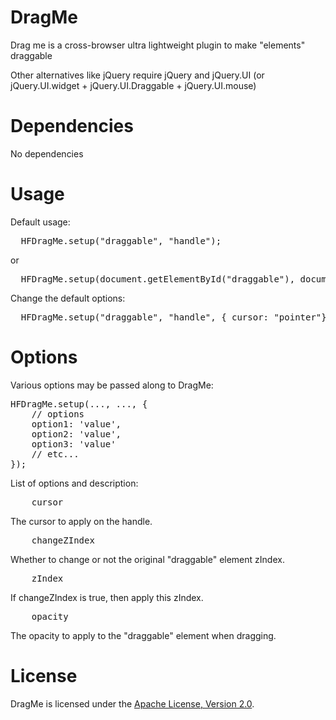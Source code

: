 DragMe
======

Drag me is a cross-browser ultra lightweight plugin to make "elements" draggable

Other alternatives like jQuery require jQuery and jQuery.UI (or jQuery.UI.widget + jQuery.UI.Draggable + jQuery.UI.mouse)

Dependencies
========

No dependencies

Usage
========

Default usage:

<pre>
  HFDragMe.setup("draggable", "handle");
</pre>

or 

<pre>
  HFDragMe.setup(document.getElementById("draggable"), document.getElementById("handle"));
</pre>


Change the default options:

<pre>
  HFDragMe.setup("draggable", "handle", { cursor: "pointer"});
</pre>

Options
=======

Various options may be passed along to DragMe:

<pre>
HFDragMe.setup(..., ..., {
    // options
    option1: 'value',
    option2: 'value',
    option3: 'value'
    // etc...
});
</pre>

List of options and description:

<pre>
    cursor
</pre>
The cursor to apply on the handle.

<pre>
    changeZIndex
</pre>
Whether to change or not the original "draggable" element zIndex.

<pre>
    zIndex
</pre>
If changeZIndex is true, then apply this zIndex.

<pre>
    opacity
</pre>
The opacity to apply to the "draggable" element when dragging.
        
License
========

DragMe is licensed under the [Apache License, Version 2.0](http://www.apache.org/licenses/LICENSE-2.0).
